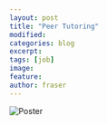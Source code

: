 ```yaml
---
layout: post
title: "Peer Tutoring"
modified:
categories: blog
excerpt: 
tags: [job]
image: 
feature:  
author: fraser
---
```


![Poster](http://www.ufvpsa.com/images/recruitmentPeerTutoring2019.png)

   
      
